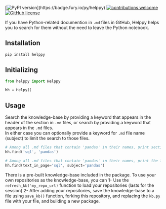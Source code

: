 [![PyPI version](https://badge.fury.io/py/helppy.svg?)](https://badge.fury.io/py/helppy)
[![contributions welcome](https://img.shields.io/badge/contributions-welcome-brightgreen.svg)](https://github.com/vvaezian/helppy/issues)
[![GitHub license](https://img.shields.io/github/license/vvaezian/helppy.svg)](https://github.com/vvaezian/helppy/blob/main/LICENCE)

If you have Python-related documention in `.md` files in GitHub, Helppy helps you to search for them without the need to leave the Python notebook.

## Installation
```python
pip install helppy
```

## Initializing
```python
from helppy import Helppy

hh = Helpy()
```

## Usage
Search the knowledge-base by providing a keyword that appears in the header of the section in `.md` files, or search by providing a keyword that appears in the `.md` files.  
In either case you can optionally provide a keyword for `.md` file name (subject) to limit the search to those files.
```python
# Among all .md files that contain 'pandas' in their names, print sections that their headers contain 'sql'
hh.find('sql', 'pandas')

# Among all .md files that contain 'pandas' in their names, print the link of those files that contain 'sql' in their body.
hh.find(text_in_page='sql', subject='pandas')
```

There is a pre-built knowledge-base included in the package. To use your own repositories as the knowledge-base, you can 
1- Use the `refresh_kb('my_repo_url)` function to load your repositories (lasts for the session)
2- After adding your repositories, save the knowledge-base to a file using `save_kb()` function, forking this repository, and replacing the `kb.py` file with your file, and building a new package.
